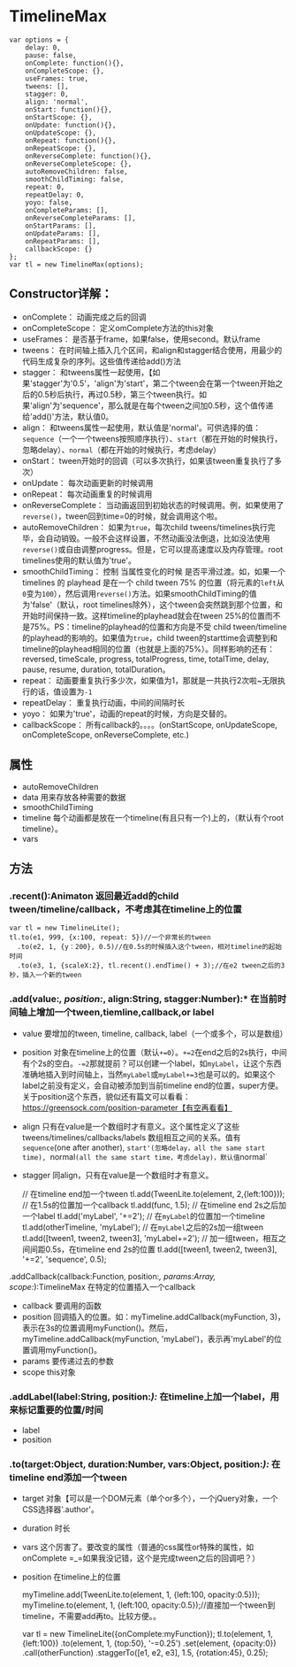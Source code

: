 # TimelineMax

	var options = {
		delay: 0,
		pause: false,
		onComplete: function(){},
		onCompleteScope: {},
		useFrames: true,
		tweens: [],
		stagger: 0,
		align: 'normal',
		onStart: function(){},
		onStartScope: {},
		onUpdate: function(){},
		onUpdateScope: {},
		onRepeat: function(){},
		onRepeatScope: {},
		onReverseComplete: function(){},
		onReverseCompleteScope: {},
		autoRemoveChildren: false,
		smoothChildTiming: false,
		repeat: 0,
		repeatDelay: 0,
		yoyo: false,
		onCompleteParams: [],
		onReverseCompleteParams: [],
		onStartParams: [],
		onUpdateParams: [],
		onRepeatParams: [],
		callbackScope: {}
	};
	var tl = new TimelineMax(options);

## Constructor详解：
- onComplete： 动画完成之后的回调
- onCompleteScope： 定义omComplete方法的this对象
- useFrames： 是否基于frame，如果false，使用second。默认frame
- tweens： 在时间轴上插入几个区间，和align和stagger结合使用，用最少的代码生成复杂的序列。这些值传递给add()方法
- stagger： 和tweens属性一起使用，【如果'stagger'为'0.5'，'align'为'start'，第二个tween会在第一个tween开始之后的0.5秒后执行，再过0.5秒，第三个tween执行。如果'align'为'sequence'，那么就是在每个tween之间加0.5秒，这个值传递给'add()'方法，默认值0。
- align： 和tweens属性一起使用，默认值是'normal'。可供选择的值：`sequence`（一个一个tweens按照顺序执行）、`start`（都在开始的时候执行，忽略delay）、`normal`（都在开始的时候执行，考虑delay）
- onStart： tween开始时的回调（可以多次执行，如果该tween重复执行了多次）
- onUpdate： 每次动画更新的时候调用
- onRepeat： 每次动画重复的时候调用
- onReverseComplete： 当动画返回到初始状态的时候调用。例，如果使用了`reverse()`，tween回到time=0的时候，就会调用这个啦。
- autoRemoveChildren： 如果为`true`，每次child tweens/timelines执行完毕，会自动销毁。一般不会这样设置，不然动画没法倒退，比如没法使用`reverse()`或自由调整progress。但是，它可以提高速度以及内存管理。root timelines使用的默认值为'true'。
- smoothChildTiming： 控制 当属性变化的时候 是否平滑过渡。如，如果一个 timelines 的 playhead 是在一个 child tween 75% 的位置（将元素的`left`从`0`变为`100`），然后调用`reverse()`方法。如果smoothChildTiming的值为'false'（默认，root timelines除外），这个tween会突然跳到那个位置，和开始时间保持一致。这样timeline的playhead就会在tween 25%的位置而不是75%。PS：timeline的playhead的位置和方向是不受 child tween/timeline的playhead的影响的。如果值为`true`，child tween的starttime会调整到和timeline的playhead相同的位置（也就是上面的75%）。同样影响的还有：reversed, timeScale, progress, totalProgress, time, totalTime, delay, pause, resume, duration, totalDuration。
- repeat： 动画要重复执行多少次，如果值为1，那就是一共执行2次啦~无限执行的话，值设置为`-1`
- repeatDelay： 重复执行动画，中间的间隔时长
- yoyo： 如果为'true'，动画的repeat的时候，方向是交替的。
- callbackScope：  所有callback的。。。。(onStartScope, onUpdateScope, onCompleteScope, onReverseComplete, etc.) 

## 属性
- autoRemoveChildren
- data 用来存放各种需要的数据
- smoothChildTiming
- timeline 每个动画都是放在一个timeline(有且只有一个)上的，（默认有个root timeline）。
- vars 

## 方法
### .recent():Animaton 返回最近add的child tween/timeline/callback，不考虑其在timeline上的位置


	var tl = new TimelineLite();
	tl.to(e1, 999, {x:100, repeat: 5})//一个非常长的tween
	  .to(e2, 1, {y：200}, 0.5)//在0.5s的时候插入这个tween，相对timeline的起始时间
	  .to(e3, 1, {scaleX:2}, tl.recent().endTime() + 3);//在e2 tween之后的3秒，插入一个新的tween


### .add(value:*, position:*, align:String, stagger:Number):* 在当前时间轴上增加一个tween,tiemline,callback,or label

- value 要增加的tween, timeline, callback, label（一个或多个，可以是数组）
- position 对象在timeline上的位置（默认`+=0`）。`+=2`在end之后的2s执行，中间有个2s的空白。`-=2`那就提前？可以创建一个label，如`myLabel`，让这个东西准确地插入到时间轴上，当然`myLabel`或`myLabel+=3`也是可以的。如果这个label之前没有定义，会自动被添加到当前timeline end的位置，super方便。关于position这个东西，貌似还有篇文可以看看：https://greensock.com/position-parameter【有空再看看】
- align 只有在value是一个数组时才有意义。这个属性定义了这些 tweens/timelines/callbacks/labels 数组相互之间的关系。值有`sequence`(one after another), `start'(忽略delay，all the same start time), `normal`(all the same start time，考虑delay)，默认值`normal`
- stagger 同align，只有在value是一个数组时才有意义。

	// 在timeline end加一个tween
	tl.add(TweenLite.to(element, 2,{left:100}));
	// 在1.5s的位置加一个callback
	tl.add(func, 1.5);
	// 在timeline end 2s之后加一个label
	tl.add('myLabel', '+=2');
	// 在`myLabel`的位置加一个timeline
	tl.add(otherTimeline, 'myLabel');
	// 在`myLabel`之后的2s加一组tween
	tl.add([tween1, tween2, tween3], 'myLabel+=2');
	// 加一组tween，相互之间间距0.5s，在timeline end 2s的位置
	tl.add([tween1, tween2, tween3], '+=2', 'sequence', 0.5);

.addCallback(callback:Function, position:*, params:Array, scope:*):TimelineMax 在特定的位置插入一个callback

- callback 要调用的函数
- position 回调插入的位置。如：myTimeline.addCallback(myFunction, 3)，表示在3s的位置调用myFunction()。然后，myTimeline.addCallback(myFunction, 'myLabel')，表示再'myLabel'的位置调用myFunction()。
- params 要传递过去的参数
- scope this对象

### .addLabel(label:String, position:*):* 在timeline上加一个label，用来标记重要的位置/时间

- label
- position 


### .to(target:Object, duration:Number, vars:Object, position:*):* 在timeline end添加一个tween
<!-- 先看这个，比较重要 -->

- target 对象【可以是一个DOM元素（单个or多个），一个jQuery对象，一个CSS选择器'.author'。
- duration 时长
- vars 这个厉害了。要改变的属性（普通的css属性or特殊的属性，如onComplete =_=如果我没记错，这个是完成tween之后的回调吧？）
- position 在timeline上的位置


	myTimeline.add(TweenLite.to(element, 1, {left:100, opacity:0.5}));
	myTimeline.to(element, 1, {left:100, opacity:0.5});//直接加一个tween到timeline，不需要add再to。比较方便。。

	var tl = new TimelineLite({onComplete:myFunction});
	tl.to(element, 1, {left:100})
	  .to(element, 1, {top:50}, '-=0.25')
	  .set(element, {opacity:0})
	  .call(otherFunction)
	  .staggerTo([e1, e2, e3], 1.5, {rotation:45}, 0.25);






















